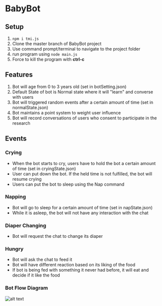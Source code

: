 # BabyBot

## Setup

1. `npm i tmi.js`
2. Clone the master branch of BabyBot project
3. Use command prompt/terminal to navigate to the project folder
4. run program using `node main.js`
5. Force to kill the program with **ctrl-c**

## Features

1. Bot will age from 0 to 3 years old (set in botSetting.json)
2. Default State of bot is Normal state where it will "learn" and converse with users
3. Bot will triggered random events after a certain amount of time (set in normalState.json)
4. Bot maintains a point system to weight user influence
5. Bot will record conversations of users who consent to participate in the research

## Events
### Crying
- When the bot starts to cry, users have to hold the bot a certain amount of time (set in cryingState.json)
- User can put down the bot. If the held time is not fulfilled, the bot will resume crying
- Users can put the bot to sleep using the Nap command

### Napping
- Bot will go to sleep for a certain amount of time (set in napState.json)
- While it is asleep, the bot will not have any interaction with the chat

### Diaper Changing
- Bot will request the chat to change its diaper

### Hungry
- Bot will ask the chat to feed it
- Bot will have different reaction based on its liking of the food
- If bot is being fed with something it never had before, it will eat and decide if it like the food


### Bot Flow Diagram
![alt text](https://github.com/ihwang1/BabyBot/blob/master/Design/BabyBot%20Flow.jpg "BabyBot Flow Chart")

